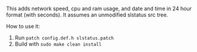 This adds network speed, cpu and ram usage, and date and time in 24 hour format (with seconds). It assumes an unmodified slstatus src tree.

How to use it:
1. Run `patch config.def.h slstatus.patch`
2. Build with `sudo make clean install`
